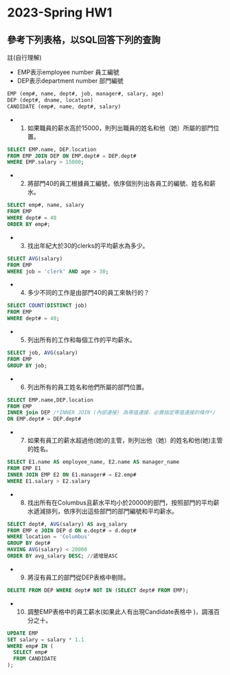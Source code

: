 # 2023-Spring HW1

## 參考下列表格，以SQL回答下列的查詢
註(自行理解)
- EMP表示employee number 員工編號 
- DEP表示department number 部門編號
``` SQL
EMP (emp#, name, dept#, job, manager#, salary, age)
DEP (dept#, dname, location)
CANDIDATE (emp#, name, dept#, salary) 
```
- 1. 如果職員的薪水高於15000，則列出職員的姓名和他（她）所屬的部門位置。
``` SQL
SELECT EMP.name, DEP.location
FROM EMP JOIN DEP ON EMP.dept# = DEP.dept#
WHERE EMP.salary > 15000;
``` 
- 2. 將部門40的員工根據員工編號，依序個別列出各員工的編號、姓名和薪水。
``` SQL
SELECT emp#, name, salary
FROM EMP
WHERE dept# = 40
ORDER BY emp#;
```
- 3.	找出年紀大於30的clerks的平均薪水為多少。
``` SQL
SELECT AVG(salary)
FROM EMP
WHERE job = 'clerk' AND age > 30;
```
- 4.	多少不同的工作是由部門40的員工來執行的？
``` SQL
SELECT COUNT(DISTINCT job)
FROM EMP
WHERE dept# = 40;
```
- 5.	列出所有的工作和每個工作的平均薪水。
``` SQL
SELECT job, AVG(salary)
FROM EMP
GROUP BY job;
```
- 6.	列出所有的員工姓名和他們所屬的部門位置。
``` SQL
SELECT EMP.name,DEP.location
FROM EMP
INNER join DEP /*INNER JOIN (內部連接) 為等值連接，必需指定等值連接的條件*/
ON EMP.dept# = DEP.dept#
```
- 7.	如果有員工的薪水超過他(她)的主管，則列出他（她）的姓名和他(她)主管的姓名。
``` SQL
SELECT E1.name AS employee_name, E2.name AS manager_name
FROM EMP E1 
INNER JOIN EMP E2 ON E1.manager# = E2.emp#
WHERE E1.salary > E2.salary
```
- 8.	找出所有在Columbus且薪水平均小於20000的部門，按照部門的平均薪水遞減排列，依序列出這些部門的部門編號和平均薪水。
``` SQL
SELECT dept#, AVG(salary) AS avg_salary
FROM EMP e JOIN DEP d ON e.dept# = d.dept#
WHERE location = 'Columbus'
GROUP BY dept#
HAVING AVG(salary) < 20000
ORDER BY avg_salary DESC; //遞增是ASC
```
- 9.	將沒有員工的部門從DEP表格中剔除。
``` SQL
DELETE FROM DEP WHERE dept# NOT IN (SELECT dept# FROM EMP);
```
- 10.	調整EMP表格中的員工薪水(如果此人有出現Candidate表格中 )，調漲百分之十。
``` SQL
UPDATE EMP 
SET salary = salary * 1.1 
WHERE emp# IN (
  SELECT emp# 
  FROM CANDIDATE
);
```
